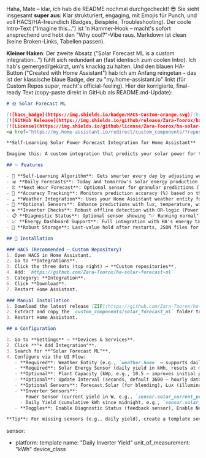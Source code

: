 Haha, Mate – klar, ich hab die README nochmal durchgecheckt! 😎 Sie sieht insgesamt **super aus**: Klar strukturiert, engaging, mit Emojis für Punch, und voll HACS/HA-freundlich (Badges, Beispiele, Troubleshooting). Der coole Intro-Text ("Imagine this...") ist 'n Hammer-Hook – macht's sofort ansprechend und hebt den "Why cool?"-Vibe raus. Markdown ist clean (keine Broken-Links, Tabellen passen).

**Kleiner Haken**: Der zweite Absatz ("Solar Forecast ML is a custom integration...") fühlt sich redundant an (fast identisch zum coolen Intro). Ich hab's gemerged/gekürzt, um's knackig zu halten. Und den blauen HA-Button ("Created with Home Assistant") hab ich am Anfang reingetan – das ist der klassische blaue Badge, der zu "my.home-assistant.io" linkt (für Custom Repos super, macht's official-feeling). Hier der korrigierte, final-ready Text (copy-paste direkt in GitHub als README.md-Update):

```markdown
# 🌞 Solar Forecast ML

[![hacs_badge](https://img.shields.io/badge/HACS-Custom-orange.svg)](https://github.com/custom-components/hacs)
[![GitHub Release](https://img.shields.io/github/release/Zara-Toorox/ha-solar-forecast-ml.svg)](https://github.com/Zara-Toorox/ha-solar-forecast-ml/releases)
[![License](https://img.shields.io/github/license/Zara-Toorox/ha-solar-forecast-ml.svg)](LICENSE)
<a href="https://my.home-assistant.io/redirect/custom_components/?repository=Zara-Toorox/ha-solar-forecast-ml"><img src="https://my.home-assistant.io/badges/created.svg" /></a>

**Self-Learning Solar Power Forecast Integration for Home Assistant**

Imagine this: A custom integration that predicts your solar power for today, tomorrow, and the next hour using machine learning – learning from your real data, weather forecasts, and optional sensors. It gets smarter every day, accuracy climbs, and you save nerves (and electricity bills)! No YAML chaos – everything set up via a slick UI Config Flow. Cool because it doesn't just forecast; it *understands* your setup and brings automations like "EV charge on peak sun" to life. Plug it in, and let the sun work for you!

## ✨ Features

- 🤖 **Self-Learning Algorithm**: Gets smarter every day by adjusting weights from real yield data (midnight learning).
- 📊 **Daily Forecasts**: Today and tomorrow's solar energy production in kWh.
- ⏰ **Next Hour Forecast**: Optional sensor for granular predictions (e.g., for EV charging automations) with night clamps (0 kWh at dark).
- 🎯 **Accuracy Tracking**: Monitors prediction accuracy (%) based on the last 30 days (MAPE error).
- ☁️ **Weather Integration**: Uses your Home Assistant weather entity for daily/hourly forecasts.
- 🔌 **Optional Sensors**: Enhance predictions with lux, temperature, wind, UV, and Forecast.Solar blending.
- ⚙️ **Inverter Checks**: Robust offline detection with OR-logic (Power >10W OR Daily Yield >0.1 kWh = full forecast; else scales to 0 kWh + notification). No sensors? No scaling – keeps full predictions.
- 📋 **Diagnostic Status**: Optional sensor showing "✅ Running normal" with details (last update, next learning, inverter status).
- 📈 **Energy Dashboard Support**: Full integration with HA's energy tab.
- 💾 **Robust Storage**: Last-value hold after restarts, JSON files for weights/history (/config/custom_components/...).

## 🚀 Installation

### HACS (Recommended – Custom Repository)
1. Open HACS in Home Assistant.
2. Go to **Integrations**.
3. Click the three dots (top right) → **Custom repositories**.
4. Add: `https://github.com/Zara-Toorox/ha-solar-forecast-ml`
5. Category: **Integration**.
6. Click **Download**.
7. Restart Home Assistant.

### Manual Installation
1. Download the latest release [ZIP](https://github.com/Zara-Toorox/ha-solar-forecast-ml/releases).
2. Extract and copy the `custom_components/solar_forecast_ml` folder to your HA config directory (`/config/custom_components/solar_forecast_ml`).
3. Restart Home Assistant.

## ⚙️ Configuration

1. Go to **Settings** → **Devices & Services**.
2. Click **"+ Add Integration"**.
3. Search for **"Solar Forecast ML"**.
4. Configure via the UI Flow:
   - **Required**: Weather Entity (e.g., `weather.home` – supports daily/hourly forecasts).
   - **Required**: Solar Energy Sensor (daily yield in kWh, resets at midnight, e.g., `sensor.solar_daily_yield` – total_increasing device class).
   - **Optional**: Plant Capacity (kWp, e.g., 10.5 – improves initial predictions; system learns anyway).
   - **Optional**: Update Interval (seconds, default 3600 – hourly data collection; forecasts daily at 6 AM).
   - **Optional Sensors**: Forecast.Solar (for blending), Lux (illuminance), Temperature, Wind Speed, UV.
   - **Inverter Sensors**: 
     - Power Sensor (current yield in W, e.g., `sensor.solar_current_power` from Fronius/SMA/Anker – checks >10W).
     - Daily Yield (cumulative kWh since midnight, e.g., `sensor.solar_daily_production` – optional for night/backup checks >0.1 kWh).
   - **Toggles**: Enable Diagnostic Status (feedback sensor), Enable Next Hour Forecast (granular sensor).

**Tip**: For missing sensors (e.g., daily yield), create a template sensor:
```
sensor:
  - platform: template
    name: "Daily Inverter Yield"
    unit_of_measurement: "kWh"
    device_class